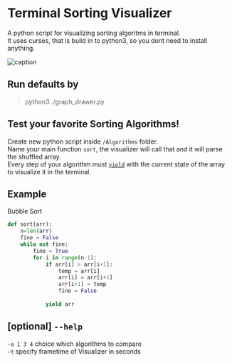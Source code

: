 # Terminal Sorting Visualizer
A python script for visualizing sorting algoritms in terminal.  
It uses curses, that is build in to python3, so you dont need to install anything.

![caption](https://i.imgur.com/gbmtdZk.gif)
## Run defaults by 
>python3 ./graph_drawer.py

## Test your favorite Sorting Algorithms!
Create new python script inside `/Algorithms` folder.  
Name your main function `sort`, the visualizer will call that and it will parse the shuffled array.  
Every step of your algorithm must [`yield`](https://www.geeksforgeeks.org/use-yield-keyword-instead-return-keyword-python/) with the current state of the array to visualize it in the terminal.  

## Example
Bubble Sort
```py
def sort(arr):
    n=len(arr)
    fine = False
    while not fine:
        fine = True
        for i in range(n-1): 
            if arr[i] > arr[i+1]:
                temp = arr[i]
                arr[i] = arr[i+1]
                arr[i+1] = temp
                fine = False
        
            yield arr
```
## [optional] `--help`
`-a 1 3 4` choice which algorithms to compare  
`-t` specify frametime of Visualizer in seconds

